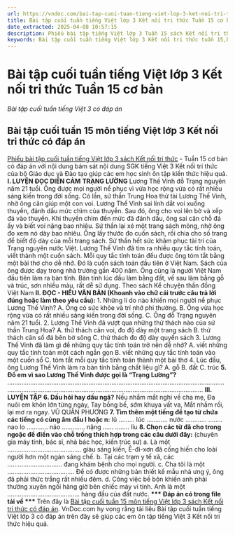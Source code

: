 ```yaml
---
url: https://vndoc.com/bai-tap-cuoi-tuan-tieng-viet-lop-3-ket-noi-tri-thuc-tuan-15-co-ban-310710
title: Bài tập cuối tuần tiếng Việt lớp 3 Kết nối tri thức Tuần 15 cơ bản - Bài tập cuối tuần tiếng Việt 3 có đáp án - VnDoc.com
date_extracted: 2025-04-08 10:57:15
description: Phiếu bài tập tiếng Việt lớp 3 Tuần 15 sách Kết nối tri thức có đáp án bao gồm nhiều dạng bài tập tiếng Việt 3 cơ bản khác nhau giúp các em ôn tập hiệu quả.
keywords: Bài tập cuối tuần tiếng Việt lớp 3 Kết nối tri thức tuần 15,bài tập cuối tuần tiếng việt 3 tuần 15,bài tập cuối tuần môn tiếng việt lớp 3 kết nối tri thức tuần 15,bài tập cuối tuần tiếng việt lớp 3 sách kết nối tri thức tuần 15,bài tập cuối tuần 15 môn tiếng việt lớp 3 kết nối tri thức,bài tập cuối tuần 15 tiếng việt 3 kết nối tri thức,bài tập tiếng việt lớp 3 tuần 15,phiếu bài tập tiếng việt lớp 3 tuần 15,đề tiếng việt lớp 3 tuần 15
---
```


# Bài tập cuối tuần tiếng Việt lớp 3 Kết nối tri thức Tuần 15 cơ bản
 _Bài tập cuối tuần tiếng Việt 3 có đáp án_
## Bài tập cuối tuần 15 môn tiếng Việt lớp 3 Kết nối tri thức có đáp án
[Phiếu bài tập cuối tuần tiếng Việt lớp 3 sách Kết nối tri thức](<https://vndoc.com/de-kiem-tra-cuoi-tuan-tieng-viet3>) \- Tuần 15 cơ bản có đáp án với nội dung bám sát nội dung SGK tiếng Việt 3 Kết nối tri thức của bộ Giáo dục và Đào tạo giúp các em học sinh ôn tập kiến thức hiệu quả.
**I. LUYỆN ĐỌC DIỄN CẢM**
**TRẠNG LƯỜNG**
Lương Thế Vinh đỗ Trạng nguyên năm 21 tuổi. Ông được mọi người nể phục vì vừa học rộng vừa có rất nhiều sáng kiến trong đời sống. Có lần, sứ thần Trung Hoa thử tài Lương Thế Vinh, nhờ ông cân giúp một con voi. Lương Thế Vinh sai lính dắt voi xuống thuyền, đánh dấu mức chìm của thuyền. Sau đó, ông cho voi lên bờ và xếp đá vào thuyền. Khi thuyền chìm đến mức đã đánh dấu, ông sai cân chỗ đá ấy và biết voi nặng bao nhiêu.
Sứ thần lại xé một trang sách mỏng, nhờ ông đo xem nó dày bao nhiêu. Ông lấy thước đo cuốn sách, rồi chia cho số trang để biết độ dày của mỗi trang sách. Sứ thần hết sức khâm phục tài trí của Trạng nguyên nước Việt. Lương Thế Vinh đã tìm ra nhiều quy tắc tính toán, viết thành một cuốn sách. Mỗi quy tắc tính toán đều được ông tóm tắt bằng một bài thơ cho dễ nhớ. Đó là cuốn sách toán đầu tiên ở Việt Nam. Sách của ông được dạy trong nhà trường gần 400 năm. Ông cũng là người Việt Nam đầu tiên làm ra bàn tính. Bàn tính lúc đầu làm bằng đất, về sau làm bằng gỗ và trúc, sơn nhiều màu, rất dễ sử dụng.
Theo sách Kể chuyện thần đồng Việt Nam
**II. ĐỌC - HIỂU VĂN BẢN \(Khoanh vào chữ cái trước câu trả lời đúng hoặc làm theo yêu cầu\):**
1\. Những lí do nào khiến mọi người nể phục Lương Thế Vinh?
A. Ông có sức khỏe và trí nhớ phi thường.
B. Ông vừa học rộng vừa có rất nhiều sáng kiến trong đời sống.
C. Ông đỗ Trạng nguyên năm 21 tuổi.
2\. Lương Thế Vinh đã vượt qua những thử thách nào của sứ thần Trung Hoa?
A. thử thách cân voi, đo độ dày một trang sách
B. thử thách cân số đá bên bờ sông
C. thử thách đo độ dày quyển sách
3\. Lương Thế Vinh đã làm gì để những quy tắc tính toán trở nên dễ nhớ?
A. viết những quy tắc tính toán một cách ngắn gọn
B. viết những quy tắc tính toán vào một cuốn sổ
C. tóm tắt mỗi quy tắc tính toán thành một bài thơ
4\. Lúc đầu, ông Lương Thế Vinh làm ra bàn tính bằng chất liệu gì?
A. gỗ
B. đất
C. trúc
**5\. Đố em vì sao Lương Thế Vinh được gọi là “Trạng Lường”?**
………………………………………………………………………………………………………………………………………………………………………………………………………………
**III. LUYỆN TẬP**
**6\. Dấu hỏi hay dấu ngã?**
Nếu nhắm mắt nghi về cha mẹ,
Đa nuôi em khôn lớn từng ngày,
Tay bồng bế, sớm khuya vất va,
Mắt nhắm rồi, lại mơ ra ngay.
VŨ QUẦN PHƯƠNG
**7\. Tìm thêm một tiếng để tạo từ chứa các tiếng có cùng âm đầu l hoặc n:**
lũ ………
lúc …………
nước …………
…….. nao
lo …………
náo ………….
nặng ……
…….. lỉu
**8\. Chọn các từ đã cho trong ngoặc để điền vào chỗ trống thích hợp trong các câu dưới đây:**
\(chuyên gia máy tính, bác sĩ, nhà bác học, kiến trúc sư\)
a. Là một .......................................... giàu sáng kiến, Ê-đi-xơn đã cống hiến cho loài người hơn một ngàn sáng chế.
b. Tại các trạm y tế xã, các ............................... đang khám bệnh cho mọi người.
c. Cha tôi là một ...................................... Để có được những bản thiết kế mẫu nhà ưng ý, ông đã phải thức trắng rất nhiều đêm.
d. Công việc bề bộn khiến anh phải thường xuyên ngồi hàng giờ bên chiếc máy vi tính. Anh là một ......................................... hàng đầu của đất nước.
**\*\*\* Đáp án có trong file tải về \*\*\***
Trên đây là [Bài tập cuối tuần 15 môn tiếng Việt lớp 3 sách Kết nối tri thức có đáp án](<https://vndoc.com/bai-tap-cuoi-tuan-tieng-viet-lop-3-ket-noi-tri-thuc-tuan-15-co-ban-310710>). VnDoc.com hy vọng rằng tài liệu Bài tập cuối tuần tiếng Việt lớp 3 có đáp án trên đây sẽ giúp các em ôn tập tiếng Việt 3 Kết nối tri thức hiệu quả.
